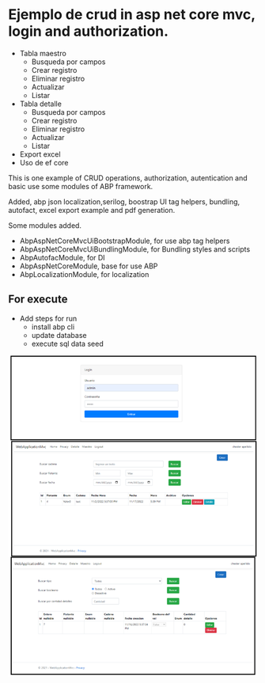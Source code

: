 # Ejemplo de crud in asp net core mvc, login and authorization.


- Tabla maestro
    - Busqueda por campos
    - Crear registro
    - Eliminar registro
    - Actualizar
    - Listar
- Tabla detalle
    - Busqueda por campos
    - Crear registro
    - Eliminar registro
    - Actualizar
    - Listar
- Export excel
- Uso de ef core


This is one example of CRUD operations, authorization, autentication and basic use some modules of ABP framework.

Added, abp json localization,serilog, boostrap UI tag helpers, bundling, autofact, excel export example and pdf generation. 


Some modules added.
- AbpAspNetCoreMvcUiBootstrapModule, for use abp tag helpers 
- AbpAspNetCoreMvcUiBundlingModule, for Bundling styles and scripts 
- AbpAutofacModule, for DI
- AbpAspNetCoreModule, base for use ABP 
- AbpLocalizationModule, for localization

## For execute
- Add steps for run
    - install abp cli
    - update database 
    - execute sql data seed




![alt](/screenshot.png)